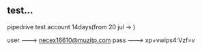 ## test...
pipedrive test account 14days(from 20 jul -> ) 

user ---> necex16610@muzitp.com
pass ---> xp+vwips4:Vzf=v

